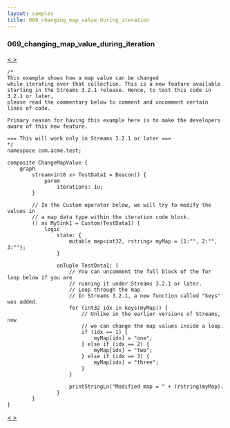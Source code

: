 ```yaml
---
layout: samples
title: 069_changing_map_value_during_iteration
---
```


### 069_changing_map_value_during_iteration

<div class="sampleNav"><a class="button" href="/streamsx.documentation/samples/spl-for-beginner/068_tuple_introspection_inside_java_operator_com_acme_test_Temp2_spl/"> < </a><a class="button" href="/streamsx.documentation/samples/spl-for-beginner/070_convert_block_data_into_tuples_using_parse_com_acme_test_ConvertBlockDataWithParse_spl/"> > </a>
</div>

~~~~~~
/*
This example shows how a map value can be changed
while iterating over that collection. This is a new feature available
starting in the Streams 3.2.1 release. Hence, to test this code in 3.2.1 or later, 
please read the commentary below to comment and uncomment certain lines of code.

Primary reason for having this example here is to make the developers aware of this new feature.

=== This will work only in Streams 3.2.1 or later ===
*/
namespace com.acme.test;

composite ChangeMapValue {
	graph
		stream<int8 x> TestData1 = Beacon() {
			param
				iterations: 1u;
		}
		
		// In the Custom operator below, we will try to modify the values in
		// a map data type within the iteration code block.
		() as MySink1 = Custom(TestData1) {
			logic
				state: {
					mutable map<int32, rstring> myMap = {1:"", 2:"", 3:""};
				}
				
				onTuple TestData1: {
					// You can uncomment the full block of the for loop below if you are
					// running it under Streams 3.2.1 or later.
					// Loop through the map
					// In Streams 3.2.1, a new function called "keys" was added.
					for (int32 idx in keys(myMap)) {
					    // Unlike in the earlier versions of Streams, now
					    // we can change the map values inside a loop.
						if (idx == 1) {
							myMap[idx] = "one";
						} else if (idx == 2) {
							myMap[idx] = "two";
						} else if (idx == 3) {
							myMap[idx] = "three";
						}
					}

					printStringLn("Modified map = " + (rstring)myMap); 
				}
		}
}

~~~~~~

<div class="sampleNav"><a class="button" href="/streamsx.documentation/samples/spl-for-beginner/068_tuple_introspection_inside_java_operator_com_acme_test_Temp2_spl/"> < </a><a class="button" href="/streamsx.documentation/samples/spl-for-beginner/070_convert_block_data_into_tuples_using_parse_com_acme_test_ConvertBlockDataWithParse_spl/"> > </a>
</div>

